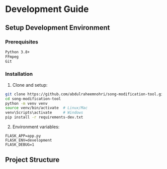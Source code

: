 # Development Guide

## Setup Development Environment

### Prerequisites
```bash
Python 3.8+
FFmpeg
Git
```

### Installation
1. Clone and setup:
```bash
git clone https://github.com/abdulraheemnohri/song-modification-tool.git
cd song-modification-tool
python -m venv venv
source venv/bin/activate  # Linux/Mac
venv\Scripts\activate     # Windows
pip install -r requirements-dev.txt
```

2. Environment variables:
```env
FLASK_APP=app.py
FLASK_ENV=development
FLASK_DEBUG=1
```

## Project Structure

